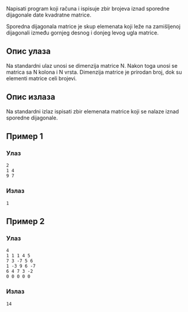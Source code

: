 Napisati program koji računa i ispisuje zbir brojeva iznad sporedne dijagonale date kvadratne matrice.

Sporedna dijagonala matrice je skup elemenata koji leže na zamišljenoj dijagonali između gornjeg desnog i donjeg levog ugla matrice.

## Опис улаза

Na standardni ulaz unosi se dimenzija matrice N. Nakon toga unosi se matrica sa N kolona i N vrsta. Dimenzija matrice je prirodan broj, dok su elementi matrice celi brojevi.

## Опис излаза

Na standardni izlaz ispisati zbir elemenata matrice koji se nalaze iznad sporedne dijagonale.

## Пример 1

### Улаз

~~~
2
1 4
9 7
~~~

### Излаз

~~~
1
~~~

## Пример 2

### Улаз

~~~
4
1 1 1 4 5
7 3 -7 5 6
1 -3 9 6 -7
6 4 7 3 -2
0 0 0 0 0
~~~

### Излаз

~~~
14
~~~